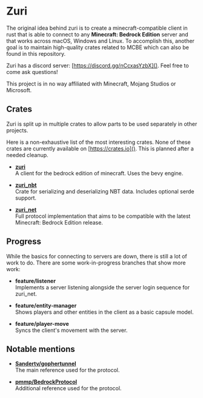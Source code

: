 # Zuri
The original idea behind zuri is to create a minecraft-compatible client in rust that is able to connect to any
**Minecraft: Bedrock Edition** server and that works across macOS, Windows and Linux. To accomplish this, another goal
is to maintain high-quality crates related to MCBE which can also be found in this repository.

Zuri has a discord server: [https://discord.gg/nCcxasYzbX](). Feel free to come ask questions!

This project is in no way affiliated with Minecraft, Mojang Studios or Microsoft.

## Crates
Zuri is split up in multiple crates to allow parts to be used separately in other projects.

Here is a non-exhaustive list of the most interesting crates. None of these crates are currently available on 
[https://crates.io](). This is planned after a needed cleanup.

- [**zuri**](/zuri)<br/>
  A client for the bedrock edition of minecraft. Uses the bevy engine.

- [**zuri_nbt**](/zuri_nbt)<br/>
  Crate for serializing and deserializing NBT data. Includes optional serde support.

- [**zuri_net**](/zuri_net)<br/>
  Full protocol implementation that aims to be compatible with the latest Minecraft: Bedrock Edition release.

## Progress
While the basics for connecting to servers are down, there is still a lot of work to do. There are some work-in-progress
branches that show more work:

- **feature/listener**<br/>
  Implements a server listening alongside the server login sequence for zuri_net.

- **feature/entity-manager**<br/>
  Shows players and other entities in the client as a basic capsule model.

- **feature/player-move**<br/>
  Syncs the client's movement with the server.

## Notable mentions

- [**Sandertv/gophertunnel**](https://github.com/Sandertv/gophertunnel)<br/>
  The main reference used for the protocol.

- [**pmmp/BedrockProtocol**](https://github.com/pmmp/BedrockProtocol)<br/>
  Additional reference used for the protocol.
